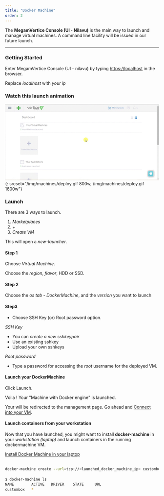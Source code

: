 ```yaml
---
title: "Docker Machine"
order: 2
---
```


The **MegamVertice Console (UI - Nilavu)** is the main way to launch and manage virtual machines. A command line facility will be issued in our future launch.

---

### Getting Started

Enter MegamVertice Console (UI - nilavu) by typing [https://localhost](https://localhost) in the browser.

Replace *localhost* with *your ip*

### Watch this launch animation

![Deploying DockerMachine](/img/machines/deploy.gif){: srcset="/img/machines/deploy.gif 800w, /img/machines/deploy.gif 1600w"}

### Launch

There are 3 ways to launch.

1. *Marketplaces*
2. *+*
3. *Create VM*

This will open a *new-launcher*.

#### Step 1

Choose *Virtual Machine*.

Choose the *region*, *flavor*, HDD or SSD.

#### Step 2

Choose the *os tab - DockerMachine*, and the *version* you want to launch

#### Step3

- Choose SSH Key (or) Root password option.

*SSH Key*

- You can *create a new sshkeypair*
- Use an existing sshkey
- Upload your own sshkeys

*Root password*

- Type a password for accessing the *root* username for the deployed VM.


#### Launch your DockerMachine


Click Launch.

Voila ! Your "Machine with Docker engine" is launched.

Your will be redirected to the management page. Go ahead and [Connect into your VM](connecting).

#### Launch containers from your workstation


Now that you have launched,  you might want to install **docker-machine** in your *workstation (laptop)* and launch containers in the running dockermachine VM.

[Install Docker Machine in your laptop](https://docs.docker.com/machine/install-machine/)

~~~bash

docker-machine create --url=tcp://<launched_docker_machine_ip> custombox

$ docker-machine ls
NAME        ACTIVE   DRIVER    STATE     URL
custombox   *


~~~
